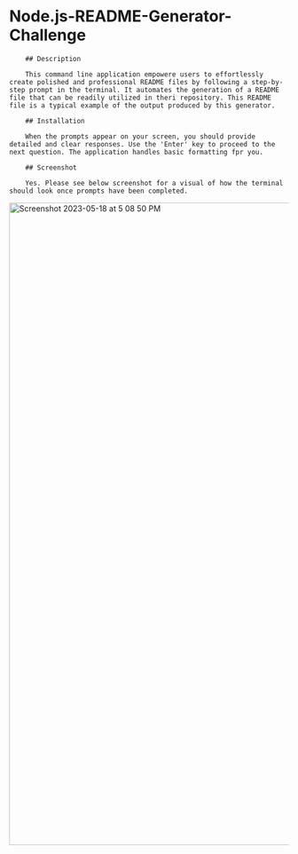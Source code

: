 # Node.js-README-Generator-Challenge


        
        ## Description

        This command line application empowere users to effortlessly create polished and professional README files by following a step-by-step prompt in the terminal. It automates the generation of a README file that can be readily utilized in theri repository. This README file is a typical example of the output produced by this generator.

        ## Installation

        When the prompts appear on your screen, you should provide detailed and clear responses. Use the 'Enter' key to proceed to the next question. The application handles basic formatting fpr you.

        ## Screenshot

        Yes. Please see below screenshot for a visual of how the terminal should look once prompts have been completed.


<img width="1158" alt="Screenshot 2023-05-18 at 5 08 50 PM" src="https://github.com/lanreabu77/Node.js-README-Generator-Challenge/assets/83088748/38fdbdbf-2d0c-4212-81e9-533c6a6713df">



      
        

